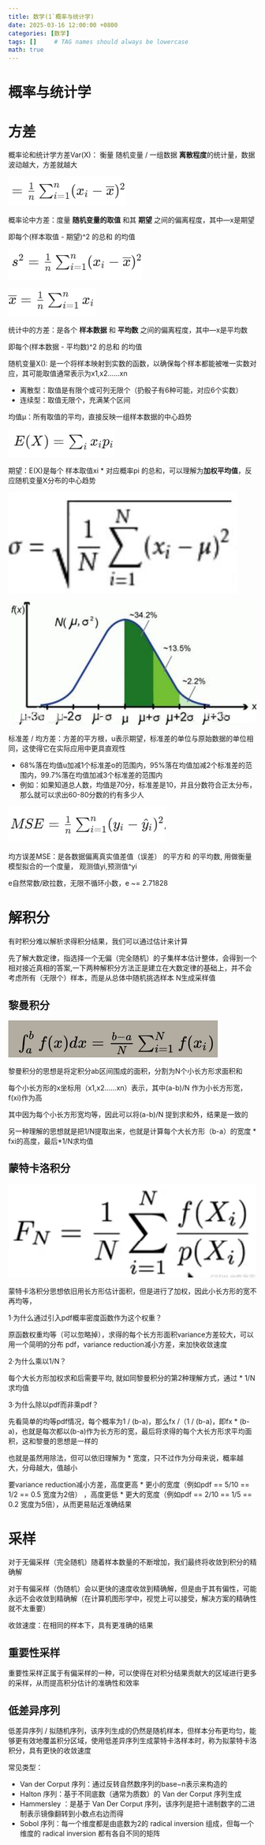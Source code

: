 ```yaml
---
title: 数学(1`概率与统计学)
date: 2025-03-16 12:00:00 +0800
categories: [数学]
tags: []     # TAG names should always be lowercase
math: true
---
```

# 概率与统计学

# 方差

概率论和统计学方差Var(X)： 衡量 随机变量 / 一组数据 **离散程度**的统计量，数据波动越大，方差就越大

![1742113681168](/assets/img/blog/math/方差.png)

概率论中方差：度量 **随机变量的取值** 和其 **期望** 之间的偏离程度，其中—x是期望

即每个(样本取值 - 期望)^2 的总和 的均值

![1742111233123](/assets/img/blog/math/统计学方差1.png)

![1742111238162](/assets/img/blog/math/统计学方差2.png)

统计中的方差：是各个 **样本数据** 和 **平均数** 之间的偏离程度，其中—x是平均数

即每个(样本数据 - 平均数)^2 的总和 的均值

随机变量X(): 是一个将样本映射到实数的函数，以确保每个样本都能被唯一实数对应，其可能取值通常表示为x1,x2……xn

* 离散型：取值是有限个或可列无限个（扔骰子有6种可能，对应6个实数）
* 连续型：取值无限个，充满某个区间

均值μ：所有取值的平均，直接反映一组样本数据的中心趋势

![1742112492521](/assets/img/blog/math/离散期望.png)

期望：E(X)是每个 样本取值xi * 对应概率pi 的总和，可以理解为**加权平均值**，反应随机变量X分布的中心趋势

![1742113776559](/assets/img/blog/math/标准差.png)

![1742119859111](/assets/img/blog/math/正太分布.png)

标准差 / 均方差：方差的平方根，u表示期望，标准差的单位与原始数据的单位相同，这使得它在实际应用中更具直观性

* 68%落在均值u加减1个标准差o的范围内，95%落在均值加减2个标准差的范围内，99.7%落在均值加减3个标准差的范围内
* 例如：如果知道总人数，均值是70分，标准差是10，并且分数符合正太分布，那么就可以求出60-80分数的约有多少人

![1742120171927](/assets/img/blog/math/MSE.png)

均方误差MSE：是各数据偏离真实值差值（误差） 的平方和 的平均数, 用做衡量模型拟合的一个度量， 观测值yi,预测值^yi

e自然常数/欧拉数，无限不循环小数，e ~= 2.71828

# 解积分

有时积分难以解析求得积分结果，我们可以通过估计来计算

先了解大数定律，指选择一个无偏（完全随机）的子集样本估计整体，会得到一个相对接近真相的答案,一下两种解积分方法正是建立在大数定律的基础上，并不会考虑所有（无限个）样本，而是从总体中随机挑选样本 N生成采样值

## 黎曼积分

![1742449258952](/assets/img/blog/Games202/蒙特卡洛.png)

黎曼积分的思想是将定积分ab区间围成的面积，分割为N个小长方形求面积和

每个小长方形的x坐标用（x1,x2……xn）表示，其中(a-b)/N 作为小长方形宽，f(xi)作为高

其中因为每个小长方形宽均等，因此可以将(a-b)/N 提到求和外，结果是一致的

另一种理解的思想就是把1/N提取出来，也就是计算每个大长方形（b-a）的宽度 * fxi的高度，最后*1/N求均值

## 蒙特卡洛积分

![1742462070950](/assets/img/blog/Games202/蒙特卡洛1.png)

蒙特卡洛积分思想依旧用长方形估计面积，但是进行了加权，因此小长方形的宽不再均等，

1·为什么通过引入pdf概率密度函数作为这个权重？

原函数权重均等（可以忽略掉），求得的每个长方形面积variance方差较大，可以用一个简明的分布 pdf，variance reduction减小方差，来加快收敛速度

2·为什么乘以1/N？

每个大长方形加权求和后需要平均, 就如同黎曼积分的第2种理解方式，通过 * 1/N 求均值

3·为什么除以pdf而非乘pdf？

先看简单的均等pdf情况，每个概率为1 / (b-a)，那么fx /（1 / (b-a)，即fx * (b-a)，也就是每次都以(b-a)作为长方形的宽，最后将求得的每个大长方形求平均面积，这和黎曼的思想是一样的

也就是虽然用除法，但可以依旧理解为 * 宽度，只不过作为分母来说，概率越大，分母越大，值越小

要variance reduction减小方差，高度更高 * 更小的宽度（例如pdf == 5/10 == 1/2 == 0.5 宽度为2倍） ，高度更低 * 更大的宽度（例如pdf == 2/10 == 1/5 == 0.2 宽度为5倍），从而更易贴近准确结果

# 采样

对于无偏采样（完全随机）随着样本数量的不断增加，我们最终将收敛到积分的精确解

对于有偏采样（伪随机）会以更快的速度收敛到精确解，但是由于其有偏性，可能永远不会收敛到精确解（在计算机图形学中，视觉上可以接受，解决方案的精确性就不太重要）

收敛速度：在相同的样本下，具有更准确的结果

## 重要性采样

重要性采样正属于有偏采样的一种，可以使得在对积分结果贡献大的区域进行更多的采样，从而提高积分估计的准确性和效率

## 低差异序列

低差异序列 / 拟随机序列，该序列生成的仍然是随机样本，但样本分布更均匀，能够更有效地覆盖积分区域，使用低差异序列生成蒙特卡洛样本时，称为拟蒙特卡洛积分，具有更快的收敛速度

常见类型：

* Van der Corput 序列：通过反转自然数序列的base−n表示来构造的
* Halton 序列：基于不同底数（通常为质数）的 Van der Corput 序列生成
* Hammersley ：是基于 Van Der Corput 序列，该序列是把十进制数字的二进制表示镜像翻转到小数点右边而得
* Sobol 序列：每一个维度都是由底数为2的 radical inversion 组成，但每一个维度的 radical inversion 都有各自不同的矩阵